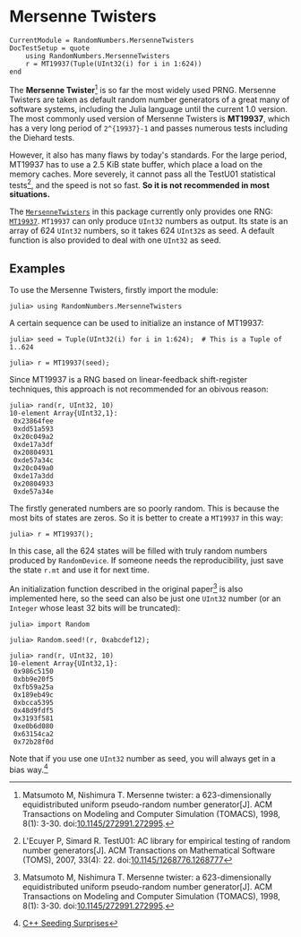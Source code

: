 # Mersenne Twisters

```@meta
CurrentModule = RandomNumbers.MersenneTwisters
DocTestSetup = quote
    using RandomNumbers.MersenneTwisters
    r = MT19937(Tuple(UInt32(i) for i in 1:624))
end
```

The **Mersenne Twister**[^1] is so far the most widely used PRNG. Mersenne Twisters are taken as default
random number generators of a great many of software systems, including the Julia language until the current
1.0 version. The most commonly used version of Mersenne Twisters is **MT19937**, which has a very long period
of ``2^{19937}-1`` and passes numerous tests including the Diehard tests.

However, it also has many flaws by today's standards. For the large period, MT19937 has to use a 2.5 KiB
state buffer, which place a load on the memory caches. More severely, it cannot pass all the TestU01
statistical tests[^2], and the speed is not so fast. **So it is not recommended in most situations.**

The [`MersenneTwisters`](@ref) in this package currently only provides one RNG: [`MT19937`](@ref). `MT19937`
can only produce `UInt32` numbers as output. Its state is an array of 624 `UInt32` numbers, so it takes 624
`UInt32`s as seed. A default function is also provided to deal with one `UInt32` as seed.

## Examples

To use the Mersenne Twisters, firstly import the module:
```jldoctest
julia> using RandomNumbers.MersenneTwisters
```

A certain sequence can be used to initialize an instance of MT19937:
```jldoctest
julia> seed = Tuple(UInt32(i) for i in 1:624);  # This is a Tuple of 1..624

julia> r = MT19937(seed);
```
Since MT19937 is a RNG based on linear-feedback shift-register techniques, this approach is not recommended
for an obivous reason:
```jldoctest
julia> rand(r, UInt32, 10)
10-element Array{UInt32,1}:
 0x23864fee
 0xdd51a593
 0x20c049a2
 0xde17a3df
 0x20804931
 0xde57a34c
 0x20c049a0
 0xde17a3dd
 0x20804933
 0xde57a34e
```
The firstly generated numbers are so poorly random. This is because the most bits of states are zeros. So it
is better to create a `MT19937` in this way:
```jldoctest
julia> r = MT19937();
```
In this case, all the 624 states will be filled with truly random numbers produced by `RandomDevice`. If
someone needs the reproducibility, just save the state `r.mt` and use it for next time.

An initialization function described in the original paper[^1] is also implemented here, so the seed can also
be just one `UInt32` number (or an `Integer` whose least 32 bits will be truncated):
```jldoctest
julia> import Random

julia> Random.seed!(r, 0xabcdef12);

julia> rand(r, UInt32, 10)
10-element Array{UInt32,1}:
 0x986c5150
 0xbb9e20f5
 0xfb59a25a
 0x189eb49c
 0xbcca5395
 0x48d9fdf5
 0x3193f581
 0xe0b6d080
 0x63154ca2
 0x72b28f0d
```
Note that if you use one `UInt32` number as seed, you will always get in a bias way.[^3]

[^1]:
    Matsumoto M, Nishimura T. Mersenne twister: a 623-dimensionally equidistributed uniform pseudo-random
    number generator[J]. ACM Transactions on Modeling and Computer Simulation (TOMACS), 1998, 8(1): 3-30.
    doi:[10.1145/272991.272995](https://dx.doi.org/10.1145/272991.272995).

[^2]:
    L'Ecuyer P, Simard R. TestU01: AC library for empirical testing of random number generators[J]. ACM
    Transactions on Mathematical Software (TOMS), 2007, 33(4): 22.
    doi:[10.1145/1268776.1268777](http://dx.doi.org/10.1145/1268776.1268777)

[^3]:
    [C++ Seeding Surprises](http://www.pcg-random.org/posts/cpp-seeding-surprises.html)
